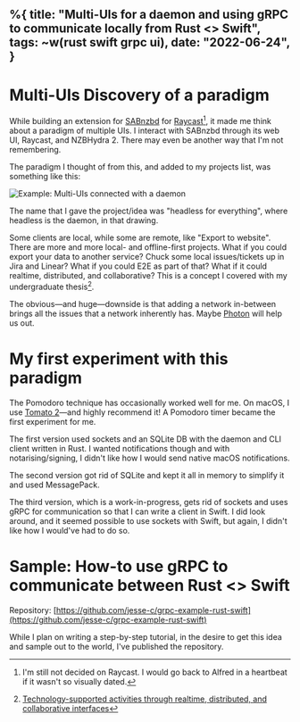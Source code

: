 %{
    title: "Multi-UIs for a daemon and using gRPC to communicate locally from Rust <> Swift",
    tags: ~w(rust swift grpc ui),
    date: "2022-06-24",
}
---
# Multi-UIs Discovery of a paradigm

While building an extension for [SABnzbd](https://www.raycast.com/jns/sabnzbd) for [Raycast](https://www.raycast.com)[^1], it made me think about a paradigm of multiple UIs. I interact with SABnzbd through its web UI, Raycast, and NZBHydra 2. There may even be another way that I'm not remembering.

The paradigm I thought of from this, and added to my projects list, was something like this:

![Example: Multi-UIs connected with a daemon](/images/notes/simple-map.png)

The name that I gave the project/idea was "headless for everything", where headless is the daemon, in that drawing.

Some clients are local, while some are remote, like "Export to website". There are more and more local- and offline-first projects. What if you could export your data to another service? Chuck some local issues/tickets up in Jira and Linear? What if you could E2E as part of that? What if it could realtime, distributed, and collaborative? This is a concept I covered with my undergraduate thesis[^2].

The obvious—and huge—downside is that adding a network in-between brings all the issues that a network inherently has. Maybe [Photon](https://hyperfiddle.notion.site/Demo-Photon-a-full-stack-Clojure-Script-dialect-with-compiler-managed-client-server-data-sync-57aee367c20e45b3b80366d1abe4fbc3) will help us out.

# My first experiment with this paradigm

The Pomodoro technique has occasionally worked well for me. On macOS, I use [Tomato 2](https://tomato2.app)—and highly recommend it! A Pomodoro timer became the first experiment for me.

The first version used sockets and an SQLite DB with the daemon and CLI client written in Rust. I wanted notifications though and with notarising/signing, I didn't like how I would send native macOS notifications.

The second version got rid of SQLite and kept it all in memory to simplify it and used MessagePack.

The third version, which is a work-in-progress, gets rid of sockets and uses gRPC for communication so that I can write a client in Swift. I did look around, and it seemed possible to use sockets with Swift, but again, I didn't like how I would've had to do so.

# Sample: How-to use gRPC to communicate between Rust <> Swift

Repository: [https://github.com/jesse-c/grpc-example-rust-swift](https://github.com/jesse-c/grpc-example-rust-swift)

While I plan on writing a step-by-step tutorial, in the desire to get this idea and sample out to the world, I've published the repository.

[^1]: I'm still not decided on Raycast. I would go back to Alfred in a heartbeat if it wasn't so visually dated.

[^2]: [Technology-supported activities through realtime, distributed, and collaborative interfaces](https://github.com/jesse-c/thesis)

